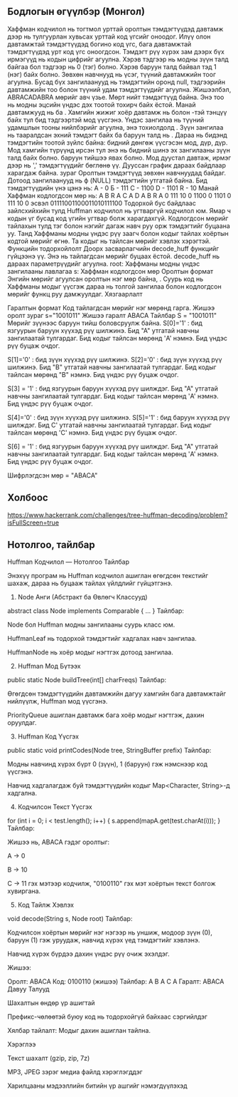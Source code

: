 ## Бодлогын өгүүлбэр (Монгол)

Хаффман кодчилол нь тогтмол урттай оролтын тэмдэгтүүдэд давтамж дээр нь тулгуурлан хувьсах урттай код үгсийг оноодог. Илүү олон давтамжтай тэмдэгтүүдэд богино код үгс, бага давтамжтай тэмдэгтүүдэд урт код үгс оноогдсон. Тэмдэгт рүү хүрэх зам дээрх бүх ирмэгүүд нь кодын цифрийг агуулна. Хэрэв тэдгээр нь модны зүүн талд байгаа бол тэдгээр нь 0 (тэг) болно. Хэрэв баруун талд байвал тэд 1 (нэг) байх болно. Зөвхөн навчнууд нь үсэг, түүний давтамжийн тоог агуулна. Бусад бүх зангилаанууд нь тэмдэгтийн оронд null, тэдгээрийн давтамжийн тоо болон түүний удам тэмдэгтүүдийг агуулна.
Жишээлбэл, ABRACADABRA мөрийг авч үзье. Мөрт нийт тэмдэгтүүд байна. Энэ тоо нь модны эцсийн үндэс дэх тоотой тохирч байх ёстой. Манай давтамжууд нь ба . Хамгийн жижиг хоёр давтамж нь болон -тэй тэнцүү байх тул бид тэдгээртэй мод үүсгэнэ. Үндэс зангилаа нь түүний удамшлын тооны нийлбэрийг агуулна, энэ тохиолдолд . Зүүн зангилаа нь тааралдсан эхний тэмдэгт байх ба баруун талд нь . Дараа нь бидэнд тэмдэгтийн тоотой зүйлс байна: бидний дөнгөж үүсгэсэн мод, дүр, дүр. Мод хамгийн түрүүнд ирсэн тул энэ нь бидний шинэ эх зангилааны зүүн талд байх болно. баруун тийшээ явах болно. Мод дуустал давтаж, ирмэг дээр нь ',' тэмдэгтүүдийг бөглөнө үү. Дууссан график дараах байдлаар харагдаж байна.
зураг
Оролтын тэмдэгтүүд зөвхөн навчнуудад байдаг. Дотоод зангилаанууд нь ϕ (NULL) тэмдэгтийн утгатай байна. Бид тэмдэгтүүдийн үнэ цэнэ нь:
A - 0
Б - 111
C - 1100
D - 1101
R - 10
Манай Хаффман кодлогдсон мөр нь:
A B R A C A D A B R A
0 111 10 0 1100 0 1101 0 111 10 0
эсвэл
01111001100011010111100
Тодорхой бус байдлаас зайлсхийхийн тулд Huffman кодчилол нь угтваргүй кодчилол юм. Ямар ч кодын үг бусад код үгийн угтвар болж харагдахгүй.
Кодлогдсон мөрийг тайлахын тулд тэг болон нэгийг дагаж навч руу орж тэмдэгтийг буцаана уу.
Танд Хаффманы модны үндэс рүү заагч болон кодыг тайлах хоёртын кодтой мөрийг өгнө. Та кодыг нь тайлсан мөрийг хэвлэх хэрэгтэй.
Функцийн тодорхойлолт
Доорх засварлагчийн decode_huff функцийг гүйцээнэ үү. Энэ нь тайлагдсан мөрийг буцаах ёстой.
decode_huff нь дараах параметрүүдийг агуулна.
root: Хаффманы модны үндэс зангилааны лавлагаа
s: Хаффман кодлогдсон мөр
Оролтын формат
Энгийн мөрийг агуулсан оролтын нэг мөр байна, . Суурь код нь Хаффманы модыг үүсгэж дараа нь толгой зангилаа болон кодлогдсон мөрийг функц руу дамжуулдаг.
Хязгаарлалт

Гаралтын формат
Код тайлагдсан мөрийг нэг мөрөнд гарга.
Жишээ оролт
зураг
s="1001011"
Жишээ гаралт
ABACA
Тайлбар
S = "1001011"
Мөрийг зүүнээс баруун тийш боловсруулж байна.
S[0]='1' : бид язгуурын баруун хүүхэд рүү шилжинэ. Бид "А" утгатай навчны зангилаатай тулгардаг. Бид кодыг тайлсан мөрөнд 'A' нэмнэ.
Бид үндэс рүү буцаж очдог.

S[1]='0' : бид зүүн хүүхэд рүү шилжинэ.
S[2]='0' : бид зүүн хүүхэд рүү шилжинэ. Бид "B" утгатай навчны зангилаатай тулгардаг. Бид кодыг тайлсан мөрөнд "B" нэмнэ.
Бид үндэс рүү буцаж очдог.

S[3] = '1' : бид язгуурын баруун хүүхэд рүү шилждэг. Бид "А" утгатай навчны зангилаатай тулгардаг. Бид кодыг тайлсан мөрөнд 'A' нэмнэ.
Бид үндэс рүү буцаж очдог.

S[4]='0' : бид зүүн хүүхэд рүү шилжинэ.
S[5]='1' : бид баруун хүүхэд рүү шилждэг. Бид C' утгатай навчны зангилаатай тулгардаг. Бид кодыг тайлсан мөрөнд 'C' нэмнэ.
Бид үндэс рүү буцаж очдог. 

S[6] = '1' : бид язгуурын баруун хүүхэд рүү шилждэг. Бид "А" утгатай навчны зангилаатай тулгардаг. Бид кодыг тайлсан мөрөнд 'A' нэмнэ.
Бид үндэс рүү буцаж очдог.

Шифрлэгдсэн мөр = "ABACA"




## Холбоос

https://www.hackerrank.com/challenges/tree-huffman-decoding/problem?isFullScreen=true





## Нотолгоо, тайлбар

Huffman Кодчилол — Нотолгоо Тайлбар

Энэхүү програм нь Huffman кодчилол ашиглан өгөгдсөн текстийг шахаж, дараа нь буцааж тайлах үйлдлийг гүйцэтгэнэ.

1. Node Анги (Абстракт ба Өвлөгч Классууд)

abstract class Node implements Comparable<Node> { ... }
Тайлбар:

Node бол Huffman модны зангилааны суурь класс юм.

HuffmanLeaf нь тодорхой тэмдэгтийг хадгалах навч зангилаа.

HuffmanNode нь хоёр модыг нэгтгэх дотоод зангилаа.

2. Huffman Мод Бүтээх

public static Node buildTree(int[] charFreqs)
Тайлбар:

Өгөгдсөн тэмдэгтүүдийн давтамжийн дагуу хамгийн бага давтамжтайг нийлүүлж, Huffman мод үүсгэнэ.

PriorityQueue ашиглан давтамж бага хоёр модыг нэгтгэж, дахин оруулдаг.

3. Huffman Код Үүсгэх

public static void printCodes(Node tree, StringBuffer prefix)
Тайлбар:

Модны навчинд хүрэх бүрт 0 (зүүн), 1 (баруун) гэж нэмснээр код үүсгэнэ.

Навчид хадгалагдаж буй тэмдэгтүүдийн кодыг Map<Character, String>-д хадгална.

4. Кодчилсон Текст Үүсгэх

for (int i = 0; i < test.length(); i++) {
    s.append(mapA.get(test.charAt(i)));
}
Тайлбар:

Жишээ нь, ABACA гэдэг оролтыг:

A → 0

B → 10

C → 11
гэх мэтээр кодчилж, "0100110" гэх мэт хоёртын текст болгож хувиргана.

5. Код Тайлж Хэвлэх

void decode(String s, Node root)
Тайлбар:

Кодчилсон хоёртын мөрийг нэг нэгээр нь уншиж, модоор зүүн (0), баруун (1) гэж уруудаж, навчид хүрэх үед тэмдэгтийг хэвлэнэ.

Навчид хүрэх бүрдээ дахин үндэс рүү очиж эхэлдэг.

Жишээ:

Оролт: ABACA
Код:   0100110 (жишээ)
Тайлбар: A B A C A
Гаралт: ABACA
Давуу Талууд

Шахалтын өндөр үр ашигтай

Префикс-чөлөөтэй буюу код нь тодорхойгүй байхаас сэргийлдэг

Хялбар тайлалт: Модыг дахин ашиглан тайлна.

Хэрэглээ

Текст шахалт (gzip, zip, 7z)

MP3, JPEG зэрэг медиа файлд хэрэглэгддэг

Харилцааны мэдээллийн битийн үр ашгийг нэмэгдүүлэхэд



